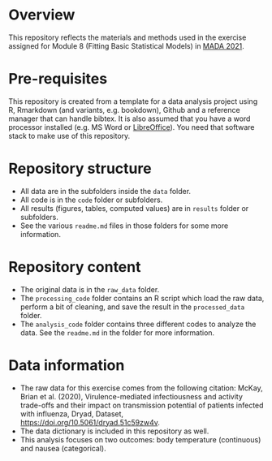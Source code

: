 # Overview

This repository reflects the materials and methods used in the exercise assigned for Module 8 (Fitting Basic Statistical Models) in [MADA 2021](https://andreashandel.github.io/MADAcourse/Assessment_Basic_Models.html). 

# Pre-requisites

This repository is created from a template for a data analysis project using R, Rmarkdown (and variants, e.g. bookdown), Github and a reference manager that can handle bibtex. It is also assumed that you have a word processor installed (e.g. MS Word or [LibreOffice](https://www.libreoffice.org/)). You need that software stack to make use of this repository.

# Repository structure

* All data are in the subfolders inside the `data` folder.
* All code is in the `code` folder or subfolders.
* All results (figures, tables, computed values) are in `results` folder or subfolders.
* See the various `readme.md` files in those folders for some more information.

# Repository content 

* The original data is in the `raw_data` folder. 
* The `processing_code` folder contains an R script which load the raw data, perform a bit of cleaning, and save the result in the `processed_data` folder.
* The `analysis_code` folder contains three different codes to analyze the data. See the `readme.md` in the folder for more information.

# Data information

* The raw data for this exercise comes from the following citation:
McKay, Brian et al. (2020), Virulence-mediated infectiousness and activity trade-offs and their impact on transmission potential of patients infected with influenza, Dryad, Dataset, https://doi.org/10.5061/dryad.51c59zw4v.
* The data dictionary is included in this repository as well.
* This analysis focuses on two outcomes: body temperature (continuous) and nausea (categorical).


